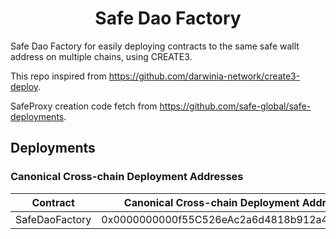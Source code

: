 # <h1 align="center"> Safe Dao Factory </h1>

Safe Dao Factory for easily deploying contracts to the same safe wallt address on multiple chains, using CREATE3.

This repo inspired from https://github.com/darwinia-network/create3-deploy.

SafeProxy creation code fetch from https://github.com/safe-global/safe-deployments.

## Deployments
### Canonical Cross-chain Deployment Addresses
| Contract       | Canonical Cross-chain Deployment Address     |
| -------------- | -------------------------------------------- |
| SafeDaoFactory | 0x0000000000f55C526eAc2a6d4818b912a4Aa28E4   |
